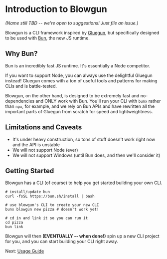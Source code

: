 # Introduction to Blowgun

_(Name still TBD -- we're open to suggestions! Just file an issue.)_

Blowgun is a CLI framework inspired by [Gluegun](https://github.com/infinitered/gluegun), but specifically designed to be used with [Bun](https://bun.sh), the new JS runtime.

## Why Bun?

Bun is an incredibly fast JS runtime. It's essentially a Node competitor.

If you want to support Node, you can always use the delightful Gluegun instead! Gluegun comes with a ton of useful tools and patterns for making CLIs and is battle-tested.

Blowgun, on the other hand, is designed to be extremely fast and no-dependencies and ONLY work with Bun. You'll run your CLI with `bunx` rather than `npx`, for example, and we rely on Bun APIs and have rewritten all the important parts of Gluegun from scratch for speed and lightweightness.

## Limitations and Caveats

- It's under heavy construction, so tons of stuff doesn't work right now and the API is unstable
- We will not support Node (ever)
- We will not support Windows (until Bun does, and then we'll consider it)

## Getting Started

Blowgun has a CLI (of course) to help you get started building your own CLI.

```
# install/update bun
curl -fsSL https://bun.sh/install | bash

# use blowgun's CLI to create your new CLI
bunx blowgun new pizza # doesn't work yet!

# cd in and link it so you can run it
cd pizza
bun link
```

Blowgun will then **(EVENTUALLY -- when done!)** spin up a new CLI project for you, and you can start building your CLI right away.

Next: [Usage Guide](usage-guide.md)

